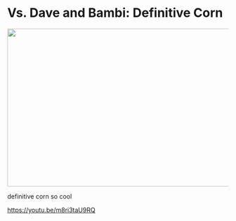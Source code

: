 # Vs. Dave and Bambi: Definitive Corn
<img src="https://cdn.discordapp.com/attachments/1179184432742150234/1222575574082392144/sketch-1711555024629.png?ex=667ce37b&is=667b91fb&hm=7946380e2d0d4b84b8c3c036da3bf24e273705de427f076deaacf2874caa4194&" width="640" height="360">

definitive corn so cool

https://youtu.be/m8ri3taU9RQ

